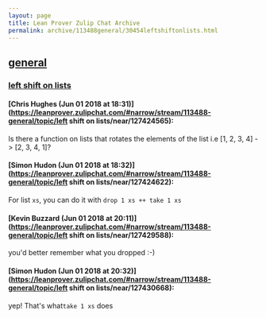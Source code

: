```yaml
---
layout: page
title: Lean Prover Zulip Chat Archive 
permalink: archive/113488general/30454leftshiftonlists.html
---
```


## [general](index.html)
### [left shift on lists](30454leftshiftonlists.html)

#### [Chris Hughes (Jun 01 2018 at 18:31)](https://leanprover.zulipchat.com/#narrow/stream/113488-general/topic/left shift on lists/near/127424565):
Is there a function on lists that rotates the elements of the list i.e [1, 2, 3, 4] -> [2, 3, 4, 1]?

#### [Simon Hudon (Jun 01 2018 at 18:32)](https://leanprover.zulipchat.com/#narrow/stream/113488-general/topic/left shift on lists/near/127424622):
For list `xs`, you can do it with `drop 1 xs ++ take 1 xs`

#### [Kevin Buzzard (Jun 01 2018 at 20:11)](https://leanprover.zulipchat.com/#narrow/stream/113488-general/topic/left shift on lists/near/127429588):
you'd better remember what you dropped :-)

#### [Simon Hudon (Jun 01 2018 at 20:32)](https://leanprover.zulipchat.com/#narrow/stream/113488-general/topic/left shift on lists/near/127430668):
yep! That's what`take 1 xs` does

